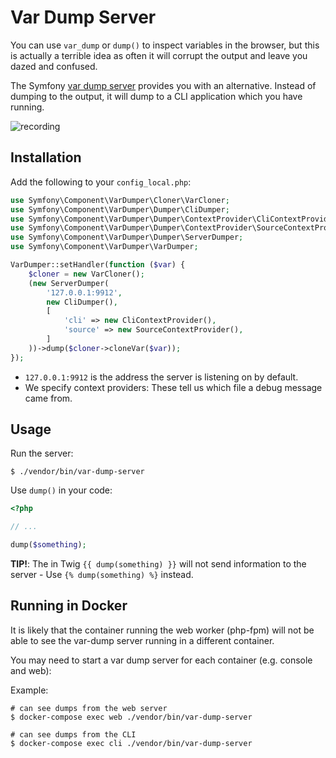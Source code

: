 Var Dump Server
===============

You can use `var_dump` or `dump()` to inspect variables in the browser, but
this is actually a terrible idea as often it will corrupt the output and leave
you dazed and confused.

The Symfony [var dump
server](https://symfony.com/doc/current/components/var_dumper.html#the-dump-server)
provides you with an alternative. Instead of dumping to the output, it will
dump to a CLI application which you have running.

![recording](https://user-images.githubusercontent.com/530801/66316960-8dd7f600-e910-11e9-822c-de8c0e84ab45.gif)

Installation
------------

Add the following to your `config_local.php`:

```php
use Symfony\Component\VarDumper\Cloner\VarCloner;
use Symfony\Component\VarDumper\Dumper\CliDumper;
use Symfony\Component\VarDumper\Dumper\ContextProvider\CliContextProvider;
use Symfony\Component\VarDumper\Dumper\ContextProvider\SourceContextProvider;
use Symfony\Component\VarDumper\Dumper\ServerDumper;
use Symfony\Component\VarDumper\VarDumper;

VarDumper::setHandler(function ($var) {
    $cloner = new VarCloner();
    (new ServerDumper(
        '127.0.0.1:9912',
        new CliDumper(),
        [
            'cli' => new CliContextProvider(),
            'source' => new SourceContextProvider(),
        ]
    ))->dump($cloner->cloneVar($var));
});
```

- `127.0.0.1:9912` is the address the server is listening on by default.
- We specify context providers: These tell us which file a debug message came
  from.

Usage
-----

Run the server:

```
$ ./vendor/bin/var-dump-server
```

Use `dump()` in your code:

```php
<?php

// ...

dump($something);
```

**TIP!**: The in Twig ``{{ dump(something) }}`` will not send information to the server -
Use `{% dump(something) %}` instead.

Running in Docker
-----------------

It is likely that the container running the web worker (php-fpm) will not be
able to see the var-dump server running in a different container.

You may need to start a var dump server for each container (e.g. console and
web):

Example:

```
# can see dumps from the web server
$ docker-compose exec web ./vendor/bin/var-dump-server
```

```
# can see dumps from the CLI
$ docker-compose exec cli ./vendor/bin/var-dump-server
```
